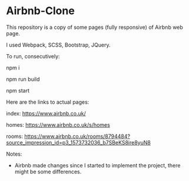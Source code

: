 # Airbnb-Clone

This repository is a copy of some pages (fully responsive) of Airbnb web page.

I used Webpack, SCSS, Bootstrap, JQuery.

To run, consecutively:

npm i

npm run build

npm start

Here are the links to actual pages:

index: https://www.airbnb.co.uk/

homes: https://www.airbnb.co.uk/s/homes

rooms: https://www.airbnb.co.uk/rooms/8794484?source_impression_id=p3_1573732036_b7SBeKS8ire8yuN8

Notes:

- Airbnb made changes since I started to implement the project, there might be some differences.
